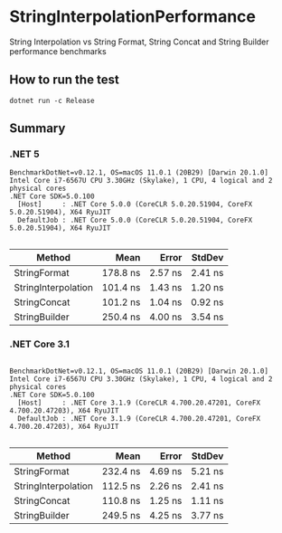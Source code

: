 # StringInterpolationPerformance

String Interpolation vs String Format, String Concat and String Builder performance benchmarks

## How to run the test
```
dotnet run -c Release
```

## Summary
### .NET 5
```
BenchmarkDotNet=v0.12.1, OS=macOS 11.0.1 (20B29) [Darwin 20.1.0]
Intel Core i7-6567U CPU 3.30GHz (Skylake), 1 CPU, 4 logical and 2 physical cores
.NET Core SDK=5.0.100
  [Host]     : .NET Core 5.0.0 (CoreCLR 5.0.20.51904, CoreFX 5.0.20.51904), X64 RyuJIT
  DefaultJob : .NET Core 5.0.0 (CoreCLR 5.0.20.51904, CoreFX 5.0.20.51904), X64 RyuJIT


```
|              Method |     Mean |   Error |  StdDev |
|-------------------- |---------:|--------:|--------:|
|        StringFormat | 178.8 ns | 2.57 ns | 2.41 ns |
| StringInterpolation | 101.4 ns | 1.43 ns | 1.20 ns |
|        StringConcat | 101.2 ns | 1.04 ns | 0.92 ns |
|       StringBuilder | 250.4 ns | 4.00 ns | 3.54 ns |

### .NET Core 3.1
```

BenchmarkDotNet=v0.12.1, OS=macOS 11.0.1 (20B29) [Darwin 20.1.0]
Intel Core i7-6567U CPU 3.30GHz (Skylake), 1 CPU, 4 logical and 2 physical cores
.NET Core SDK=5.0.100
  [Host]     : .NET Core 3.1.9 (CoreCLR 4.700.20.47201, CoreFX 4.700.20.47203), X64 RyuJIT
  DefaultJob : .NET Core 3.1.9 (CoreCLR 4.700.20.47201, CoreFX 4.700.20.47203), X64 RyuJIT


```
|              Method |     Mean |   Error |  StdDev |
|-------------------- |---------:|--------:|--------:|
|        StringFormat | 232.4 ns | 4.69 ns | 5.21 ns |
| StringInterpolation | 112.5 ns | 2.26 ns | 2.41 ns |
|        StringConcat | 110.8 ns | 1.25 ns | 1.11 ns |
|       StringBuilder | 249.5 ns | 4.25 ns | 3.77 ns |

